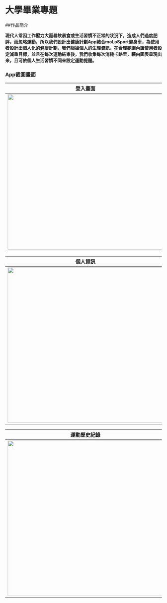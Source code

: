 # 大學畢業專題

##作品簡介

**現代人常因工作壓力大而暴飲暴食或生活習慣不正常的狀況下，造成人們過度肥胖，而忽略運動，所以我們設計出健康計劃App結合moLoSport健身車，為使用者設計出個人化的健康計劃，我們根據個人的生理資訊，在合理範圍內讓使用者設定減重目標，並且在每次運動結束後，我們收集每次消耗卡路里，藉由圖表呈現出來，且可依個人生活習慣不同來設定運動提醒。**


### App截圖畫面

登入畫面 | 註冊畫面 | 目標
------------ | ------------- | ------------
<img src="http://imgur.com/YaeCmlp.jpg" height="500px"/> | <img src="http://imgur.com/lBkuQkN.jpg" height="500px"/> |<img src="http://imgur.com/TfhX1gI.jpg" height="500px"/> |

個人資訊 | 修改個人資訊 | 設定個人目標
------------ | ------------- | ------------
<img src="http://imgur.com/Hmzsk3B.jpg" height="500px"/> | <img src="http://imgur.com/hhOg0yb.jpg" height="500px"/> |<img src="http://imgur.com/KSigfxi.jpg" height="500px"/> |

運動歷史紀錄 | 運動紀錄提醒 | 
------------ | ------------- |
<img src="http://imgur.com/VXB5fIe.jpg" height="500px"/> | <img src="http://imgur.com/FOtC4hq.jpg" height="500px"/> |





